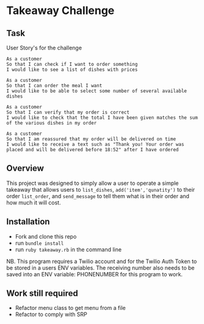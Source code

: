 Takeaway Challenge
==================

Task
-----
User Story's for the challenge

```
As a customer
So that I can check if I want to order something
I would like to see a list of dishes with prices

As a customer
So that I can order the meal I want
I would like to be able to select some number of several available dishes

As a customer
So that I can verify that my order is correct
I would like to check that the total I have been given matches the sum of the various dishes in my order

As a customer
So that I am reassured that my order will be delivered on time
I would like to receive a text such as "Thank you! Your order was placed and will be delivered before 18:52" after I have ordered
```

Overview
-----------
This project was designed to simply allow a user to operate a simple takeaway that allows users to `list_dishes`, `add('item','qunatity')` to their order `list_order`, and `send_message` to tell them what is in their order and how much it will cost.

Installation
------------

* Fork and clone this repo
* run `bundle install`
* run `ruby takeaway.rb` in the command line

NB. This program requires a Twilio account and for the Twilio Auth Token to be stored in a users ENV variables. The receiving number also needs to be saved into an ENV variable: PHONENUMBER for this program to work.

Work still required
-------------------
* Refactor menu class to get menu from a file
* Refactor to comply with SRP
